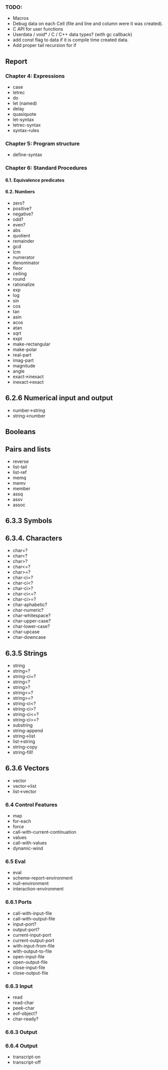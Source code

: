 ### TODO:
* Macros
* Debug data on each Cell (file and line and column were it was created).
* C API for user functions
* Userdata / void* / C / C++ data types? (with gc callback)
* add const flag to data if it is compile time created data.
* Add proper tail recursion for if

## Report
### Chapter 4: Expressions
* case
* letrec
* do
* let (named)
* delay
* quasiquote <qq template>
* let-syntax
* letrec-syntax
* syntax-rules

### Chapter 5: Program structure
* define-syntax

### Chapter 6: Standard Procedures
#### 6.1. Equivalence predicates
#### 6.2. Numbers
* zero?
* positive?
* negative?
* odd?
* even?
* abs
* quotient
* remainder
* gcd
* lcm
* numerator
* denominator
* floor
* ceiling
* round
* rationalize
* exp  
* log  
* sin  
* cos  
* tan 
* asin 
* acos
* atan
* sqrt
* expt
* make-rectangular
* make-polar
* real-part
* imag-part
* magnitude
* angle
* exact->inexact
* inexact->exact

## 6.2.6  Numerical input and output

* number->string
* string->number

## Booleans
## Pairs and lists
* reverse
* list-tail
* list-ref
* memq
* memv
* member
* assq
* assv
* assoc

## 6.3.3 Symbols
## 6.3.4. Characters
* char=?
* char<?
* char>?
* char<=?
* char>=?
* char-ci=?
* char-ci<?
* char-ci>?
* char-ci<=?
* char-ci>=?
* char-aphabetic?
* char-numeric?
* char-whitespace?
* char-upper-case?
* char-lower-case?
* char-upcase
* char-downcase

## 6.3.5 Strings
* string
* string=?
* string-ci=?
* string<?
* string>?
* string<=?
* string>=?
* string-ci<?
* string-ci>?
* string-ci<=?
* string-ci>=?
* substring
* string-append
* string->list
* list->string
* string-copy
* string-fill!

## 6.3.6 Vectors
* vector
* vector->list
* list->vector

### 6.4 Control Features
* map
* for-each
* force
* call-with-current-continuation
* values
* call-with-values
* dynamic-wind

### 6.5 Eval
* eval
* scheme-report-environment
* null-environment
* interaction-environment

### 6.6.1 Ports
* call-with-input-file
* call-with-output-file
* input-port?
* output-port?
* current-input-port
* current-output-port
* with-input-from-file
* with-output-to-file
* open-input-file
* open-output-file
* close-input-file
* close-output-file

### 6.6.3 Input
* read
* read-char
* peek-char
* eof-object?
* char-ready?

### 6.6.3 Output

### 6.6.4 Output
* transcript-on
* transcript-off